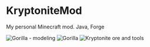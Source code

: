 # KryptoniteMod
My personal Minecraft mod. Java, Forge

![Gorilla - modeling](https://i.imgur.com/3ezOg6h.png)
![Gorilla](https://i.imgur.com/pSJiQlQ.png)
![Kryptonite ore and tools](https://i.imgur.com/QVtHGMm.png)
